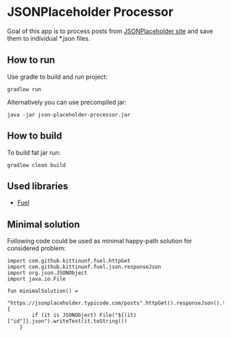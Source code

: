 # JSONPlaceholder Processor
Goal of this app is to process posts from [JSONPlaceholder site](https://jsonplaceholder.typicode.com/) and save them to individual *.json files.

## How to run
Use gradle to build and run project:

    gradlew run
    
Alternatively you can use precompiled jar:

    java -jar json-placeholder-processor.jar

## How to build
To build fat jar run:
    
    gradlew clean build
    
## Used libraries
* [Fuel](https://github.com/kittinunf/fuel)

## Minimal solution
Following code could be used as minimal happy-path solution for considered problem:

    import com.github.kittinunf.fuel.httpGet
    import com.github.kittinunf.fuel.json.responseJson
    import org.json.JSONObject
    import java.io.File
    
    fun minimalSolution() =
        "https://jsonplaceholder.typicode.com/posts".httpGet().responseJson().third.get().array().forEach {
            if (it is JSONObject) File("${(it)["id"]}.json").writeText(it.toString())
        }
